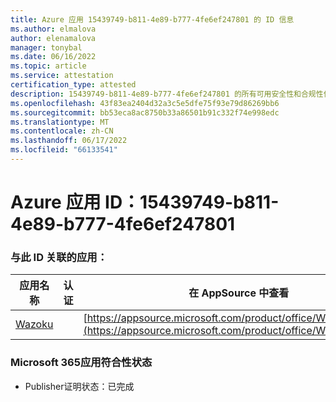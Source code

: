 ```yaml
---
title: Azure 应用 15439749-b811-4e89-b777-4fe6ef247801 的 ID 信息
ms.author: elmalova
author: elenamalova
manager: tonybal
ms.date: 06/16/2022
ms.topic: article
ms.service: attestation
certification_type: attested
description: 15439749-b811-4e89-b777-4fe6ef247801 的所有可用安全性和合规性信息。
ms.openlocfilehash: 43f83ea2404d32a3c5e5dfe75f93e79d86269bb6
ms.sourcegitcommit: bb53eca8ac8750b33a86501b91c332f74e998edc
ms.translationtype: MT
ms.contentlocale: zh-CN
ms.lasthandoff: 06/17/2022
ms.locfileid: "66133541"
---
```

# <a name="azure-app-id-15439749-b811-4e89-b777-4fe6ef247801"></a>Azure 应用 ID：15439749-b811-4e89-b777-4fe6ef247801


### <a name="apps-associated-with-this-id"></a>与此 ID 关联的应用：
| **应用名称** | **认证** | **在 AppSource 中查看** |
|--------------|---------------|-----------------------|
| [Wazoku](../forward/WA200003384.md) |  | [https://appsource.microsoft.com/product/office/WA200003384](https://appsource.microsoft.com/product/office/WA200003384) |

### <a name="microsoft-365-app-compliance-status"></a>Microsoft 365应用符合性状态
- Publisher证明状态：已完成
